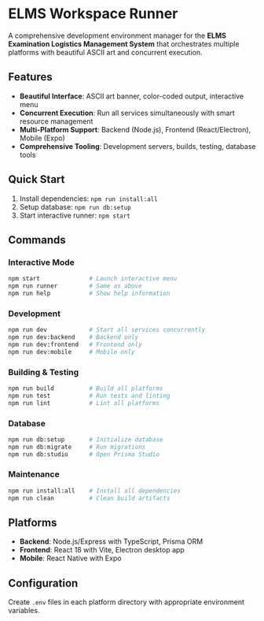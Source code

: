 # ELMS Workspace Runner

A comprehensive development environment manager for the **ELMS Examination Logistics Management System** that orchestrates multiple platforms with beautiful ASCII art and concurrent execution.

## Features

- **Beautiful Interface**: ASCII art banner, color-coded output, interactive menu
- **Concurrent Execution**: Run all services simultaneously with smart resource management
- **Multi-Platform Support**: Backend (Node.js), Frontend (React/Electron), Mobile (Expo)
- **Comprehensive Tooling**: Development servers, builds, testing, database tools

## Quick Start

1. Install dependencies: `npm run install:all`
2. Setup database: `npm run db:setup`
3. Start interactive runner: `npm start`

## Commands

### Interactive Mode

```bash
npm start              # Launch interactive menu
npm run runner         # Same as above
npm run help           # Show help information
```

### Development

```bash
npm run dev            # Start all services concurrently
npm run dev:backend    # Backend only
npm run dev:frontend   # Frontend only
npm run dev:mobile     # Mobile only
```

### Building & Testing

```bash
npm run build          # Build all platforms
npm run test           # Run tests and linting
npm run lint           # Lint all platforms
```

### Database

```bash
npm run db:setup       # Initialize database
npm run db:migrate     # Run migrations
npm run db:studio      # Open Prisma Studio
```

### Maintenance

```bash
npm run install:all    # Install all dependencies
npm run clean          # Clean build artifacts
```

## Platforms

- **Backend**: Node.js/Express with TypeScript, Prisma ORM
- **Frontend**: React 18 with Vite, Electron desktop app
- **Mobile**: React Native with Expo

## Configuration

Create `.env` files in each platform directory with appropriate environment variables.
